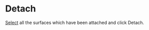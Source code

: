 # Detach

[Select](../basic-function/#select) all the surfaces which have been attached and click Detach.

